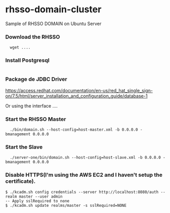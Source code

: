 # rhsso-domain-cluster
Sample of RHSSO DOMAIN on Ubuntu Server


### Download the RHSSO
```console
  wget ....
```

### Install Postgresql
```console

```

### Package de JDBC Driver
https://access.redhat.com/documentation/en-us/red_hat_single_sign-on/7.5/html/server_installation_and_configuration_guide/database-1

Or using the interface
....


### Start the RHSSO Master
```console
  ./bin/domain.sh --host-config=host-master.xml -b 0.0.0.0 -bmanagement 0.0.0.0
```

### Start the Slave 
```console
  ./server-one/bin/domain.sh --host-config=host-slave.xml -b 0.0.0.0 -bmanagement 0.0.0.0
```
### Disable HTTPS(I'm using the AWS EC2 and I haven't setup the certificate).
```console
$ ./kcadm.sh config credentials --server http://localhost:8080/auth --realm master --user admin
-- Apply sslRequired to none
$ ./kcadm.sh update realms/master -s sslRequired=NONE
```




